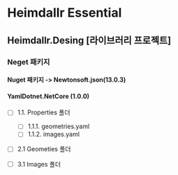 # Heimdallr Essential

## Heimdallr.Desing [라이브러리 프로젝트]
### Neget 패키지
  #### Nuget 패키지 -> Newtonsoft.json(13.0.3)
  #### YamlDotnet.NetCore (1.0.0)
- [ ] 1.1. Properties 폴더
    - [ ] 1.1.1. geometries.yaml
    - [ ] 1.1.2. images.yaml
- [ ] 2.1 Geometies 폴더
- [ ] 3.1 Images 폴더


